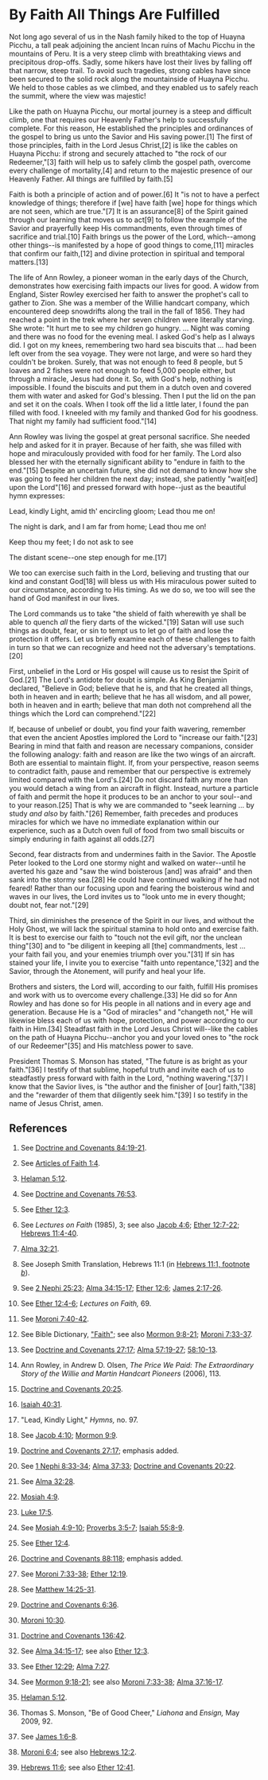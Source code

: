 # By Faith All Things Are Fulfilled

Not long ago several of us in the Nash family hiked to the top of Huayna
Picchu, a tall peak adjoining the ancient Incan ruins of Machu Picchu in the
mountains of Peru. It is a very steep climb with breathtaking views and
precipitous drop-offs. Sadly, some hikers have lost their lives by falling off
that narrow, steep trail. To avoid such tragedies, strong cables have since
been secured to the solid rock along the mountainside of Huayna Picchu. We
held to those cables as we climbed, and they enabled us to safely reach the
summit, where the view was majestic!

Like the path on Huayna Picchu, our mortal journey is a steep and difficult
climb, one that requires our Heavenly Father's help to successfully complete.
For this reason, He established the principles and ordinances of the gospel to
bring us unto the Savior and His saving power.[1] The first of those
principles, faith in the Lord Jesus Christ,[2] is like the cables on Huayna
Picchu: if strong and securely attached to "the rock of our Redeemer,"[3]
faith will help us to safely climb the gospel path, overcome every challenge
of mortality,[4] and return to the majestic presence of our Heavenly Father.
All things are fulfilled by faith.[5]

Faith is both a principle of action and of power.[6] It "is not to have a
perfect knowledge of things; therefore if [we] have faith [we] hope for things
which are not seen, which are true."[7] It is an assurance[8] of the Spirit
gained through our learning that moves us to act[9] to follow the example of
the Savior and prayerfully keep His commandments, even through times of
sacrifice and trial.[10] Faith brings us the power of the Lord, which--among
other things--is manifested by a hope of good things to come,[11] miracles
that confirm our faith,[12] and divine protection in spiritual and temporal
matters.[13]

The life of Ann Rowley, a pioneer woman in the early days of the Church,
demonstrates how exercising faith impacts our lives for good. A widow from
England, Sister Rowley exercised her faith to answer the prophet's call to
gather to Zion. She was a member of the Willie handcart company, which
encountered deep snowdrifts along the trail in the fall of 1856. They had
reached a point in the trek where her seven children were literally starving.
She wrote: "It hurt me to see my children go hungry. ... Night was coming and
there was no food for the evening meal. I asked God's help as I always did. I
got on my knees, remembering two hard sea biscuits that ... had been left over
from the sea voyage. They were not large, and were so hard they couldn't be
broken. Surely, that was not enough to feed 8 people, but 5 loaves and 2
fishes were not enough to feed 5,000 people either, but through a miracle,
Jesus had done it. So, with God's help, nothing is impossible. I found the
biscuits and put them in a dutch oven and covered them with water and asked
for God's blessing. Then I put the lid on the pan and set it on the coals.
When I took off the lid a little later, I found the pan filled with food. I
kneeled with my family and thanked God for his goodness. That night my family
had sufficient food."[14]

Ann Rowley was living the gospel at great personal sacrifice. She needed help
and asked for it in prayer. Because of her faith, she was filled with hope and
miraculously provided with food for her family. The Lord also blessed her with
the eternally significant ability to "endure in faith to the end."[15] Despite
an uncertain future, she did not demand to know how she was going to feed her
children the next day; instead, she patiently "wait[ed] upon the Lord"[16] and
pressed forward with hope--just as the beautiful hymn expresses:

Lead, kindly Light, amid th' encircling gloom; Lead thou me on!

The night is dark, and I am far from home; Lead thou me on!

Keep thou my feet; I do not ask to see

The distant scene--one step enough for me.[17]

We too can exercise such faith in the Lord, believing and trusting that our
kind and constant God[18] will bless us with His miraculous power suited to
our circumstance, according to His timing. As we do so, we too will see the
hand of God manifest in our lives.

The Lord commands us to take "the shield of faith wherewith ye shall be able
to quench _all_ the fiery darts of the wicked."[19] Satan will use such things
as doubt, fear, or sin to tempt us to let go of faith and lose the protection
it offers. Let us briefly examine each of these challenges to faith in turn so
that we can recognize and heed not the adversary's temptations.[20]

First, unbelief in the Lord or His gospel will cause us to resist the Spirit
of God.[21] The Lord's antidote for doubt is simple. As King Benjamin
declared, "Believe in God; believe that he is, and that he created all things,
both in heaven and in earth; believe that he has all wisdom, and all power,
both in heaven and in earth; believe that man doth not comprehend all the
things which the Lord can comprehend."[22]

If, because of unbelief or doubt, you find your faith wavering, remember that
even the ancient Apostles implored the Lord to "increase our faith."[23]
Bearing in mind that faith and reason are necessary companions, consider the
following analogy: faith and reason are like the two wings of an aircraft.
Both are essential to maintain flight. If, from your perspective, reason seems
to contradict faith, pause and remember that our perspective is extremely
limited compared with the Lord's.[24] Do not discard faith any more than you
would detach a wing from an aircraft in flight. Instead, nurture a particle of
faith and permit the hope it produces to be an anchor to your soul--and to
your reason.[25] That is why we are commanded to "seek learning ... by study
_and also_ by faith."[26] Remember, faith precedes and produces miracles for
which we have no immediate explanation within our experience, such as a Dutch
oven full of food from two small biscuits or simply enduring in faith against
all odds.[27]

Second, fear distracts from and undermines faith in the Savior. The Apostle
Peter looked to the Lord one stormy night and walked on water--until he
averted his gaze and "saw the wind boisterous [and] was afraid" and then sank
into the stormy sea.[28] He could have continued walking if he had not feared!
Rather than our focusing upon and fearing the boisterous wind and waves in our
lives, the Lord invites us to "look unto me in every thought; doubt not, fear
not."[29]

Third, sin diminishes the presence of the Spirit in our lives, and without the
Holy Ghost, we will lack the spiritual stamina to hold onto and exercise
faith. It is best to exercise our faith to "touch not the evil gift, nor the
unclean thing"[30] and to "be diligent in keeping all [the] commandments, lest
... your faith fail you, and your enemies triumph over you."[31] If sin has
stained your life, I invite you to exercise "faith unto repentance,"[32] and
the Savior, through the Atonement, will purify and heal your life.

Brothers and sisters, the Lord will, according to our faith, fulfill His
promises and work with us to overcome every challenge.[33] He did so for Ann
Rowley and has done so for His people in all nations and in every age and
generation. Because He is a "God of miracles" and "changeth not," He will
likewise bless each of us with hope, protection, and power according to our
faith in Him.[34] Steadfast faith in the Lord Jesus Christ will--like the
cables on the path of Huayna Picchu--anchor you and your loved ones to "the
rock of our Redeemer"[35] and His matchless power to save.

President Thomas S. Monson has stated, "The future is as bright as your
faith."[36] I testify of that sublime, hopeful truth and invite each of us to
steadfastly press forward with faith in the Lord, "nothing wavering."[37] I
know that the Savior lives, is "the author and the finisher of [our]
faith,"[38] and the "rewarder of them that diligently seek him."[39] I so
testify in the name of Jesus Christ, amen.

## References

  1.  See [Doctrine and Covenants 84:19-21](https://www.lds.org/scriptures/dc-testament/dc/84.19-21?lang=eng#18).

  2.  See [Articles of Faith 1:4](https://www.lds.org/scriptures/pgp/a-of-f/1.4?lang=eng#3).

  3.   [Helaman 5:12](https://www.lds.org/scriptures/bofm/hel/5.12?lang=eng#11).

  4.  See [Doctrine and Covenants 76:53](https://www.lds.org/scriptures/dc-testament/dc/76.53?lang=eng#52).

  5.  See [Ether 12:3](https://www.lds.org/scriptures/bofm/ether/12.3?lang=eng#2).

  6.  See _Lectures on Faith_ (1985), 3; see also [Jacob 4:6](https://www.lds.org/scriptures/bofm/jacob/4.6?lang=eng#5); [Ether 12:7-22](https://www.lds.org/scriptures/bofm/ether/12.7-22?lang=eng#6); [Hebrews 11:4-40](https://www.lds.org/scriptures/nt/heb/11.4-40?lang=eng#3).

  7.   [Alma 32:21](https://www.lds.org/scriptures/bofm/alma/32.21?lang=eng#20).

  8.  See Joseph Smith Translation, Hebrews 11:1 (in [Hebrews 11:1, footnote _b_](https://www.lds.org/scriptures/nt/heb/11.1b?lang=eng)).

  9.  See [2 Nephi 25:23](https://www.lds.org/scriptures/bofm/2-ne/25.23?lang=eng#22); [Alma 34:15-17](https://www.lds.org/scriptures/bofm/alma/34.15-17?lang=eng#14); [Ether 12:6](https://www.lds.org/scriptures/bofm/ether/12.6?lang=eng#5); [James 2:17-26](https://www.lds.org/scriptures/nt/james/2.17-26?lang=eng#16).

  10.  See [Ether 12:4-6](https://www.lds.org/scriptures/bofm/ether/12.4-6?lang=eng#3); _Lectures on Faith,_ 69.

  11.  See [Moroni 7:40-42](https://www.lds.org/scriptures/bofm/moro/7.40-42?lang=eng#39).

  12.  See Bible Dictionary, ["Faith"](https://www.lds.org/scriptures/bd/faith?lang=eng); see also [Mormon 9:8-21](https://www.lds.org/scriptures/bofm/morm/9.8-21?lang=eng#7); [Moroni 7:33-37](https://www.lds.org/scriptures/bofm/moro/7.33-37?lang=eng#32).

  13.  See [Doctrine and Covenants 27:17](https://www.lds.org/scriptures/dc-testament/dc/27.17?lang=eng#16); [Alma 57:19-27](https://www.lds.org/scriptures/bofm/alma/57.19-27?lang=eng#18); [58:10-13](https://www.lds.org/scriptures/bofm/alma/58.10-13?lang=eng#9).

  14.  Ann Rowley, in Andrew D. Olsen, _The Price We Paid: The Extraordinary Story of the Willie and Martin Handcart Pioneers_ (2006), 113.

  15.   [Doctrine and Covenants 20:25](https://www.lds.org/scriptures/dc-testament/dc/20.25?lang=eng#24).

  16.   [Isaiah 40:31](https://www.lds.org/scriptures/ot/isa/40.31?lang=eng#30).

  17.  "Lead, Kindly Light," _Hymns,_ no. 97.

  18.  See [Jacob 4:10](https://www.lds.org/scriptures/bofm/jacob/4.10?lang=eng#9); [Mormon 9:9](https://www.lds.org/scriptures/bofm/morm/9.9?lang=eng#8).

  19.   [Doctrine and Covenants 27:17](https://www.lds.org/scriptures/dc-testament/dc/27.17?lang=eng#16); emphasis added.

  20.  See [1 Nephi 8:33-34](https://www.lds.org/scriptures/bofm/1-ne/8.33-34?lang=eng#32); [Alma 37:33](https://www.lds.org/scriptures/bofm/alma/37.33?lang=eng#32); [Doctrine and Covenants 20:22](https://www.lds.org/scriptures/dc-testament/dc/20.22?lang=eng#21).

  21.  See [Alma 32:28](https://www.lds.org/scriptures/bofm/alma/32.28?lang=eng#27).

  22.   [Mosiah 4:9](https://www.lds.org/scriptures/bofm/mosiah/4.9?lang=eng#8).

  23.   [Luke 17:5](https://www.lds.org/scriptures/nt/luke/17.5?lang=eng#4).

  24.  See [Mosiah 4:9-10](https://www.lds.org/scriptures/bofm/mosiah/4.9-10?lang=eng#8); [Proverbs 3:5-7](https://www.lds.org/scriptures/ot/prov/3.5-7?lang=eng#4); [Isaiah 55:8-9](https://www.lds.org/scriptures/ot/isa/55.8-9?lang=eng#7).

  25.  See [Ether 12:4](https://www.lds.org/scriptures/bofm/ether/12.4?lang=eng#3).

  26.   [Doctrine and Covenants 88:118](https://www.lds.org/scriptures/dc-testament/dc/88.118?lang=eng#117); emphasis added.

  27.  See [Moroni 7:33-38](https://www.lds.org/scriptures/bofm/moro/7.33-38?lang=eng#32); [Ether 12:19](https://www.lds.org/scriptures/bofm/ether/12.19?lang=eng#18).

  28.  See [Matthew 14:25-31](https://www.lds.org/scriptures/nt/matt/14.25-31?lang=eng#24).

  29.   [Doctrine and Covenants 6:36](https://www.lds.org/scriptures/dc-testament/dc/6.36?lang=eng#35).

  30.   [Moroni 10:30](https://www.lds.org/scriptures/bofm/moro/10.30?lang=eng#29).

  31.   [Doctrine and Covenants 136:42](https://www.lds.org/scriptures/dc-testament/dc/136.42?lang=eng#41).

  32.  See [Alma 34:15-17](https://www.lds.org/scriptures/bofm/alma/34.15-17?lang=eng#14); see also [Ether 12:3](https://www.lds.org/scriptures/bofm/ether/12.3?lang=eng#2).

  33.  See [Ether 12:29](https://www.lds.org/scriptures/bofm/ether/12.29?lang=eng#28); [Alma 7:27](https://www.lds.org/scriptures/bofm/alma/7.27?lang=eng#26).

  34.  See [Mormon 9:18-21](https://www.lds.org/scriptures/bofm/morm/9.18-21?lang=eng#17); see also [Moroni 7:33-38](https://www.lds.org/scriptures/bofm/moro/7.33-38?lang=eng#32); [Alma 37:16-17](https://www.lds.org/scriptures/bofm/alma/37.16-17?lang=eng#15).

  35.   [Helaman 5:12](https://www.lds.org/scriptures/bofm/hel/5.12?lang=eng#11).

  36.  Thomas S. Monson, "Be of Good Cheer," _Liahona_ and _Ensign,_ May 2009, 92.

  37.  See [James 1:6-8](https://www.lds.org/scriptures/nt/james/1.6-8?lang=eng#5).

  38.   [Moroni 6:4](https://www.lds.org/scriptures/bofm/moro/6.4?lang=eng#3); see also [Hebrews 12:2](https://www.lds.org/scriptures/nt/heb/12.2?lang=eng#1).

  39.   [Hebrews 11:6](https://www.lds.org/scriptures/nt/heb/11.6?lang=eng#5); see also [Ether 12:41](https://www.lds.org/scriptures/bofm/ether/12.41?lang=eng#40).

